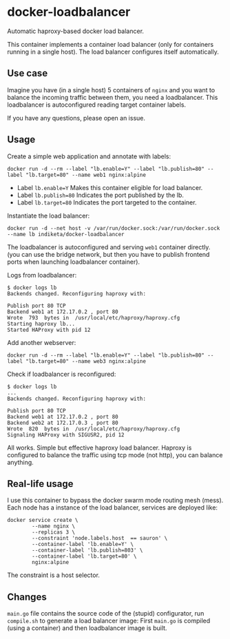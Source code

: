 # docker-loadbalancer
Automatic haproxy-based docker load balancer. 

This container implements a container load balancer (only for containers running in a single host). The load balancer configures itself automatically.

## Use case
Imagine you have (in a single host) 5 containers of ```nginx``` and you want to balance the incoming traffic between them, you need a loadbalancer. This loadbalancer is autoconfigured reading target container labels.

If you have any questions, please open an issue.

## Usage
Create a simple web application and annotate with labels:

```
docker run -d --rm --label "lb.enable=Y" --label "lb.publish=80" --label "lb.target=80" --name web1 nginx:alpine
```
- Label ```lb.enable=Y``` Makes this container eligible for load balancer.
- Label ```lb.publish=80``` Indicates the port published by the lb.
- Label ```lb.target=80``` Indicates the port targeted to the container.

Instantiate the load balancer:

```
docker run -d --net host -v /var/run/docker.sock:/var/run/docker.sock --name lb indiketa/docker-loadbalancer
```
The loadbalancer is autoconfigured and serving ```web1``` container directly. (you can use the bridge network, but then you have to publish frontend ports when launching loadbalancer container). 

Logs from loadbalancer:
```
$ docker logs lb
Backends changed. Reconfiguring haproxy with:

Publish port 80 TCP
Backend web1 at 172.17.0.2 , port 80
Wrote  793  bytes in  /usr/local/etc/haproxy/haproxy.cfg
Starting haproxy lb...
Started HAProxy with pid 12
```

Add another webserver:
```
docker run -d --rm --label "lb.enable=Y" --label "lb.publish=80" --label "lb.target=80" --name web3 nginx:alpine
```
Check if loadbalancer is reconfigured:
```
$ docker logs lb
...
Backends changed. Reconfiguring haproxy with:

Publish port 80 TCP
Backend web1 at 172.17.0.2 , port 80
Backend web2 at 172.17.0.3 , port 80
Wrote  820  bytes in  /usr/local/etc/haproxy/haproxy.cfg
Signaling HAProxy with SIGUSR2, pid 12
```
All works.  Simple but effective haproxy load balancer. 
Haproxy is configured to balance the traffic using tcp mode (not http), you can balance anything.


## Real-life usage
I use this container to bypass the docker swarm mode routing mesh (mess). Each node has a instance of the load balancer, services are deployed like:

```
docker service create \
        --name nginx \
        --replicas 3 \
        --constraint 'node.labels.host  == sauron' \ 
        --container-label 'lb.enable=Y' \
        --container-label 'lb.publish=803' \
        --container-label 'lb.target=80' \
        nginx:alpine

```
The constraint is a host selector. 


## Changes
```main.go``` file contains the source code of the (stupid) configurator, run `compile.sh` to generate a load balancer image: First ```main.go``` is compiled (using a container) and then loadbalancer image is built.

